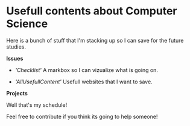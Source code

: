 # Usefull contents about Computer Science

Here is a bunch of stuff that I'm stacking up so I can save for the future studies.

**Issues**

- _'Checklist'_ A markbox so I can vizualize what is going on.

- _'AllUsefullContent'_ Usefull websites that I want to save.


**Projects**

Well that's my schedule!


Feel free to contribute if you think its going to help someone!
